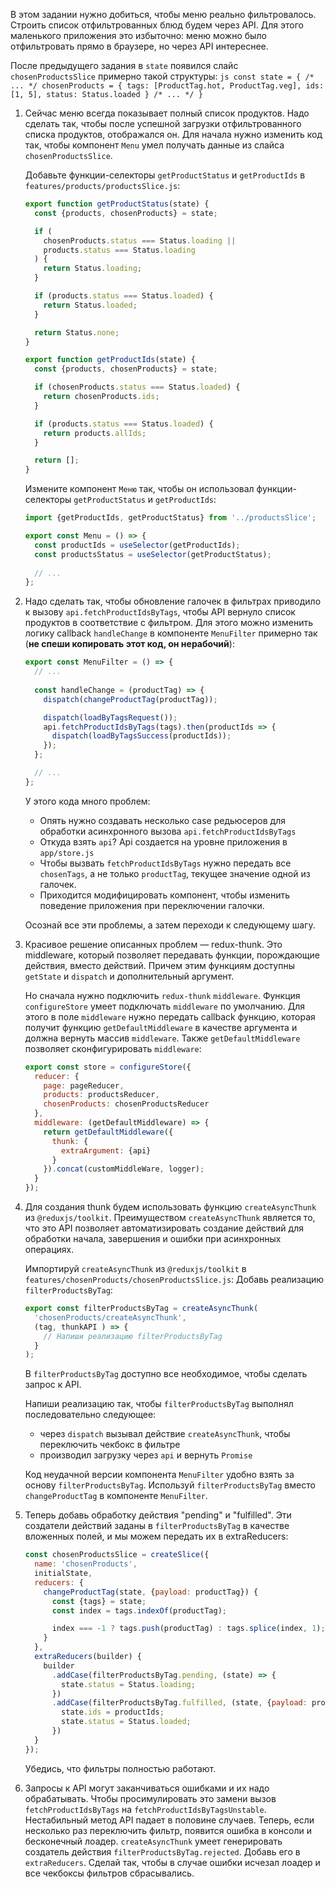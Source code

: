 В этом задании нужно добиться, чтобы меню реально фильтровалось. Строить список отфильтрованных блюд будем через API.
Для этого маленького приложения это избыточно: меню можно было отфильтровать прямо в браузере, но через API интереснее.

После предыдущего задания в `state` появился слайс `chosenProductsSlice` примерно такой структуры:
    ```js
    const state = {
      /* ... */
      chosenProducts = {
        tags: [ProductTag.hot, ProductTag.veg],
        ids: [1, 5],
        status: Status.loaded
      }
      /* ... */
    }
    ```

1. Сейчас меню всегда показывает полный список продуктов. Надо сделать так,
чтобы после успешной загрузки отфильтрованного списка продуктов, отображался он.
Для начала нужно изменить код так, чтобы компонент `Menu` умел получать данные из слайса `chosenProductsSlice`.

    Добавьте функции-селекторы `getProductStatus` и `getProductIds` в `features/products/productsSlice.js`:
    ```js
    export function getProductStatus(state) {
      const {products, chosenProducts} = state;
    
      if (
        chosenProducts.status === Status.loading ||
        products.status === Status.loading
      ) {
        return Status.loading;
      }
    
      if (products.status === Status.loaded) {
        return Status.loaded;
      }
    
      return Status.none;
    }
    
    export function getProductIds(state) {
      const {products, chosenProducts} = state;
    
      if (chosenProducts.status === Status.loaded) {
        return chosenProducts.ids;
      }
    
      if (products.status === Status.loaded) {
        return products.allIds;
      }
    
      return [];
    }
    ```

    Измените компонент `Меню` так, чтобы он использовал функции-селекторы `getProductStatus` и `getProductIds`:
    ```js
    import {getProductIds, getProductStatus} from '../productsSlice';
    
    export const Menu = () => {
      const productIds = useSelector(getProductIds);
      const productsStatus = useSelector(getProductStatus);
      
      // ...
    };
    ```

2. Надо сделать так, чтобы обновление галочек в фильтрах
приводило к вызову `api.fetchProductIdsByTags`, чтобы API вернуло список продуктов в соответствие с фильтром.
Для этого можно изменить логику callback `handleChange` в компоненте `MenuFilter` 
примерно так (**не спеши копировать этот код, он нерабочий**):
    ```js
    export const MenuFilter = () => {
      // ...
      
      const handleChange = (productTag) => {
        dispatch(changeProductTag(productTag));
    
        dispatch(loadByTagsRequest());
        api.fetchProductIdsByTags(tags).then(productIds => {
          dispatch(loadByTagsSuccess(productIds));
        });
      };
    
      // ...
    };
    ```
    У этого кода много проблем:
      - Опять нужно создавать несколько case редьюсеров для обработки асинхронного вызова `api.fetchProductIdsByTags`
      - Откуда взять `api`? Api создается на уровне приложения в `app/store.js`
      - Чтобы вызвать `fetchProductIdsByTags` нужно передать все `chosenTags`,
      а не только `productTag`, текущее значение одной из галочек.
      - Приходится модифицировать компонент, чтобы изменить поведение приложения при переключении галочки.

    Осознай все эти проблемы, а затем переходи к следующему шагу.

3. Красивое решение описанных проблем — redux-thunk.
Это middleware, который позволяет передавать функции, порождающие действия, вместо действий.
Причем этим функциям доступны `getState` и `dispatch` и дополнительный аргумент.

    Но сначала нужно подключить `redux-thunk` `middleware`. 
    Функция `configureStore` умеет подключать `middleware` по умолчанию.
    Для этого в поле `middleware` нужно передать callback функцию, которая получит функцию `getDefaultMiddleware` в 
    качестве аргумента и должна вернуть массив `middleware`. Также `getDefaultMiddleware` позволяет сконфигурировать
   `middleware`:

    ```js
    export const store = configureStore({
      reducer: {
        page: pageReducer,
        products: productsReducer,
        chosenProducts: chosenProductsReducer
      },
      middleware: (getDefaultMiddleware) => {
        return getDefaultMiddleware({
          thunk: {
            extraArgument: {api}
          }
        }).concat(customMiddleWare, logger);
      }
    });
    ```

4. Для создания thunk будем использовать функцию `createAsyncThunk` из `@reduxjs/toolkit`. Преимуществом `createAsyncThunk`
   является то, что это API позволяет автоматизировать создание действий для обработки начала, завершения и ошибки
   при асинхронных операциях.

    Импортируй `createAsyncThunk` из `@reduxjs/toolkit` в `features/chosenProducts/chosenProductsSlice.js`:
    Добавь реализацию `filterProductsByTag`:
    ```js
    export const filterProductsByTag = createAsyncThunk(
      'chosenProducts/createAsyncThunk',
      (tag, thunkAPI ) => {
        // Напиши реализацию filterProductsByTag
      }
    );
    ```
    В `filterProductsByTag` доступно все необходимое, чтобы сделать запрос к API.

    Напиши реализацию так, чтобы `filterProductsByTag` выполнял последовательно следующее:
      - через `dispatch` вызывал действие `createAsyncThunk`, чтобы переключить чекбокс в фильтре
      - производил загрузку через `api` и вернуть `Promise`

    Код неудачной версии компонента `MenuFilter` удобно взять за основу `filterProductsByTag`.
    Используй `filterProductsByTag` вместо `changeProductTag` в компоненте `MenuFilter`.

6. Теперь добавь обработку действия "pending" и "fulfilled". 
   Эти создатели действий заданы в `filterProductsByTag` в качестве вложенных полей, и мы можем передать их в extraReducers:
    ```js
    const chosenProductsSlice = createSlice({
      name: 'chosenProducts',
      initialState,
      reducers: {
        changeProductTag(state, {payload: productTag}) {
          const {tags} = state;
          const index = tags.indexOf(productTag);
    
          index === -1 ? tags.push(productTag) : tags.splice(index, 1);
        }
      },
      extraReducers(builder) {
        builder
          .addCase(filterProductsByTag.pending, (state) => {
            state.status = Status.loading;
          })
          .addCase(filterProductsByTag.fulfilled, (state, {payload: productIds}) => {
            state.ids = productIds;
            state.status = Status.loaded;
          })
      }
    });
    ```

    Убедись, что фильтры полностью работают.

7. Запросы к API могут заканчиваться ошибками и их надо обрабатывать.
Чтобы просимулировать это замени вызов `fetchProductIdsByTags` на `fetchProductIdsByTagsUnstable`.
Нестабильный метод API падает в половине случаев.
Теперь, если несколько раз переключить фильтр, появится ошибка в консоли и бесконечный лоадер.
`createAsyncThunk` умеет генерировать создатель действия `filterProductsByTag.rejected`. Добавь его в `extraReducers`.
Сделай так, чтобы в случае ошибки исчезал лоадер и все чекбоксы фильтров сбрасывались.
